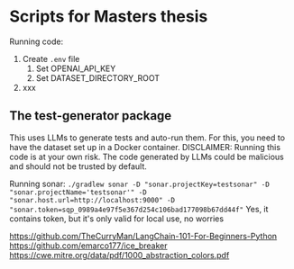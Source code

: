 # Scripts for Masters thesis
Running code:
1. Create `.env` file
   1. Set OPENAI_API_KEY
   2. Set DATASET_DIRECTORY_ROOT
2. xxx

## The test-generator package
This uses LLMs to generate tests and auto-run them. For this, you need to have the dataset set up in a Docker container.
DISCLAIMER: Running this code is at your own risk. The code generated by LLMs could be malicious and should not be trusted by default.


Running sonar: `./gradlew sonar -D "sonar.projectKey=testsonar" -D "sonar.projectName='testsonar'" -D "sonar.host.url=http://localhost:9000" -D "sonar.token=sqp_0989a4e97f5e367d254c106bad177098b67dd44f"`
Yes, it contains token, but it's only valid for local use, no worries


https://github.com/TheCurryMan/LangChain-101-For-Beginners-Python
https://github.com/emarco177/ice_breaker
https://cwe.mitre.org/data/pdf/1000_abstraction_colors.pdf